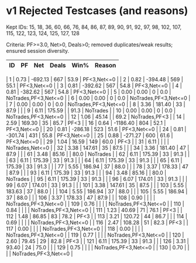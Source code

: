 # v1 Rejected Testcases (and reasons)

Kept IDs: 15, 18, 36, 60, 66, 76, 84, 86, 87, 89, 90, 91, 92, 97, 98, 102, 107, 115, 122, 123, 124, 125, 127, 128

Criteria: PF>=3.0, Net>0, Deals>0; removed duplicates/weak results; ensured session diversity.

| ID | PF | Net | Deals | Win% | Reason |
|---:|---:|---:|---:|---:|:--|

| 1 | 0.73 | -692.13 | 667 | 53.9 | PF<3,Net<=0 |
| 2 | 0.82 | -394.48 | 569 | 55.1 | PF<3,Net<=0 |
| 3 | 0.81 | -392.62 | 567 | 54.8 | PF<3,Net<=0 |
| 4 | 0.81 | -382.62 | 567 | 54.8 | PF<3,Net<=0 |
| 5 | 0.00 | 0.00 | 0 | 0.0 | NoTrades,PF<3,Net<=0 |
| 6 | 0.00 | 0.00 | 0 | 0.0 | NoTrades,PF<3,Net<=0 |
| 7 | 0.00 | 0.00 | 0 | 0.0 | NoTrades,PF<3,Net<=0 |
| 8 | 3.36 | 181.40 | 33 | 87.9 |  |
| 9 | 6.11 | 175.59 |  | 91.3 | NoTrades |
| 10 | 0.00 | 0.00 | 0 | 0.0 | NoTrades,PF<3,Net<=0 |
| 12 | 1.06 | 45.14 |  | 69.2 | NoTrades,PF<3 |
| 14 | 2.59 | 169.30 | 35 | 85.7 | PF<3 |
| 16 | 0.64 | -1186.40 | 804 | 52.1 | PF<3,Net<=0 |
| 20 | 0.81 | -286.18 | 523 | 51.6 | PF<3,Net<=0 |
| 24 | 0.81 | -301.74 | 431 | 55.8 | PF<3,Net<=0 |
| 25 | 0.88 | -271.27 | 600 | 61.6 | PF<3,Net<=0 |
| 29 | 1.04 | 16.59 | 149 | 60.0 | PF<3 |
| 31 | 6.11 |  |  |  | NoTrades,Net<=0 |
| 32 | 3.38 | 147.61 | 35 | 87.5 |  |
| 34 | 3.36 | 181.40 | 47 | 87.9 |  |
| 61 | 3.48 | 85.16 |  | 80.0 | NoTrades |
| 62 | 6.11 | 175.39 | 33 | 91.3 |  |
| 63 | 6.11 | 175.39 | 33 | 91.3 |  |
| 64 | 6.11 | 175.39 | 33 | 91.3 |  |
| 65 | 6.11 | 175.39 | 33 | 91.3 |  |
| 77 | 5.55 | 186.94 | 37 | 88.0 |  |
| 78 | 3.37 | 178.33 | 47 | 87.9 |  |
| 93 | 6.11 | 175.39 | 33 | 91.3 |  |
| 94 | 3.48 | 85.16 |  | 80.0 | NoTrades |
| 95 | 6.11 | 175.39 | 33 | 91.3 |  |
| 96 | 6.07 | 174.01 | 33 | 91.3 |  |
| 99 | 6.07 | 174.01 | 33 | 91.3 |  |
| 101 | 3.38 | 147.61 | 35 | 87.5 |  |
| 103 | 5.55 | 183.63 | 37 | 88.0 |  |
| 104 | 5.55 | 186.94 | 37 | 88.0 |  |
| 105 | 5.55 | 186.94 | 37 | 88.0 |  |
| 106 | 3.37 | 178.33 | 47 | 87.9 |  |
| 108 | 0.90 |  |  |  | NoTrades,PF<3,Net<=0 |
| 109 | 0.76 |  |  |  | NoTrades,PF<3,Net<=0 |
| 110 | 0.84 |  |  |  | NoTrades,PF<3,Net<=0 |
| 111 | 1.23 | 40.69 | 71 | 76.1 | PF<3 |
| 112 | 1.48 | 86.85 | 83 | 78.2 | PF<3 |
| 113 | 3.21 | 120.72 | 44 | 86.7 |  |
| 114 | 0.69 |  |  |  | NoTrades,PF<3,Net<=0 |
| 116 | 2.47 | 108.28 | 51 | 82.3 | PF<3 |
| 117 | 0.00 |  |  |  | NoTrades,PF<3,Net<=0 |
| 118 | 0.00 |  |  |  | NoTrades,PF<3,Net<=0 |
| 119 | 0.77 |  |  |  | NoTrades,PF<3,Net<=0 |
| 120 | 2.60 | 79.45 | 29 | 82.8 | PF<3 |
| 121 | 6.11 | 175.39 | 33 | 91.3 |  |
| 126 | 3.31 | 93.40 | 24 | 75.0 |  |
| 129 | 0.75 |  |  |  | NoTrades,PF<3,Net<=0 |
| 130 | 0.70 |  |  |  | NoTrades,PF<3,Net<=0 |